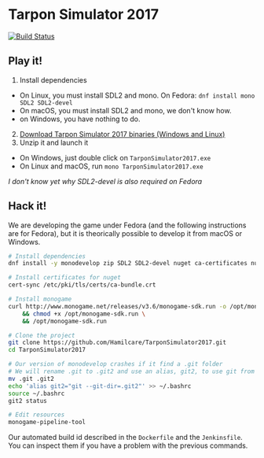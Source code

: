# Tarpon Simulator 2017

[![Build Status](https://ci.deuxfleurs.fr/job/TarponSimulator2017/job/master/badge/icon)](https://ci.deuxfleurs.fr/job/TarponSimulator2017/job/master/)

## Play it!

 1. Install dependencies
   * On Linux, you must install SDL2 and mono. On Fedora: `dnf install mono SDL2 SDL2-devel`
   * On macOS, you must install SDL2 and mono, we don't know how.
   * on Windows, you have nothing to do.
 2. [Download Tarpon Simulator 2017 binaries (Windows and Linux)](https://ci.deuxfleurs.fr/job/TarponSimulator2017/job/master/lastSuccessfulBuild/artifact/TarponSimulator2017.zip)
 3. Unzip it and launch it
   * On Windows, just double click on `TarponSimulator2017.exe`
   * On Linux and macOS, run `mono TarponSimulator2017.exe`

*I don't know yet why SDL2-devel is also required on Fedora*

## Hack it!

We are developing the game under Fedora (and the following instructions are for Fedora), but it is theorically possible to develop it from macOS or Windows.

```bash
# Install dependencies
dnf install -y monodevelop zip SDL2 SDL2-devel nuget ca-certificates nunit2 gtk-sharp3 gtk-sharp3-devel

# Install certificates for nuget
cert-sync /etc/pki/tls/certs/ca-bundle.crt

# Install monogame
curl http://www.monogame.net/releases/v3.6/monogame-sdk.run -o /opt/monogame-sdk.run \
    && chmod +x /opt/monogame-sdk.run \
    && /opt/monogame-sdk.run

# Clone the project
git clone https://github.com/Hamilcare/TarponSimulator2017.git
cd TarponSimulator2017

# Our version of monodevelop crashes if it find a .git folder
# We will rename .git to .git2 and use an alias, git2, to use git from command line
mv .git .git2
echo 'alias git2="git --git-dir=.git2"' >> ~/.bashrc
source ~/.bashrc
git2 status

# Edit resources
monogame-pipeline-tool
```

Our automated build id described in the `Dockerfile` and the `Jenkinsfile`.
You can inspect them if you have a problem with the previous commands.

